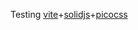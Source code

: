 Testing [vite](https://vitejs.dev/)+[solidjs](https://www.solidjs.com/)+[picocss](https://picocss.com/)
